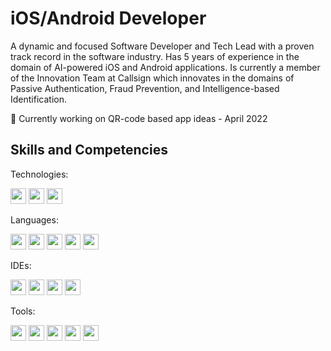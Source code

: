 # iOS/Android Developer

A dynamic and focused Software Developer and Tech Lead with a proven track record in the software industry. Has 5 years of experience in the domain of AI-powered iOS and Android applications. Is currently a member of the Innovation Team at Callsign which innovates in the domains of Passive Authentication, Fraud Prevention, and Intelligence-based Identification.

🧪 Currently working on QR-code based app ideas - April 2022

## Skills and Competencies

Technologies: 

[<img height="25" src="https://img.shields.io/badge/-iOS-777777?style=flat&logo=ios" />][iOS]
[<img height="25" src="https://img.shields.io/badge/-Android-117711?style=flat&logo=android" />][Android]
[<img height="25" src="https://img.shields.io/badge/-Tensor%20Flow-FFFFFF?style=flat&logo=tensorflow" />][Tensor Flow]

Languages:

[<img height="25" src="https://img.shields.io/badge/-Swift-771111?style=flat&logo=swift" />][Swift]
[<img height="25" src="https://img.shields.io/badge/-Kotlin-552D7D?style=flat&logo=kotlin" />][Kotlin]
[<img height="25" src="https://img.shields.io/badge/-Java-2233EE?style=flat&logo=java" />][Java]
[<img height="25" src="https://img.shields.io/badge/-Python-FFFF00?style=flat&logo=python" />][Python]
[<img height="25" src="https://img.shields.io/badge/-Markdown-222233?style=flat&logo=markdown" />][Markdown]

IDEs:

[<img height="25" src="https://img.shields.io/badge/-XCode-FFFFFF?style=flat&logo=xcode" />][XCode]
[<img height="25" src="https://img.shields.io/badge/-Android%20Studio-3333AA?style=flat&logo=android-studio" />][Android Studio]
[<img height="25" src="https://img.shields.io/badge/-IntelliJ%20IDEA-000000?style=flat&logo=intellij-idea" />][IntelliJ IDEA]
[<img height="25" src="https://img.shields.io/badge/-Jupyter-EEFFFF?style=flat&logo=jupyter" />][Jupyter]

Tools:

[<img height="25" src="https://img.shields.io/badge/-Git-EEFFFF?style=flat&logo=git" />][Git]
[<img height="25" src="https://img.shields.io/badge/-Github-222233?style=flat&logo=github" />][Github]
[<img height="25" src="https://img.shields.io/badge/-Bitbucket-2233EE?style=flat&logo=bitbucket" />][Bitbucket]
[<img height="25" src="https://img.shields.io/badge/-Gitlab-EEFFFF?style=flat&logo=gitlab" />][Gitlab]
[<img height="25" src="https://img.shields.io/badge/-Firebase-1BAEEB?style=flat&logo=firebase" />][Firebase]


[iOS]:https://img.shields.io/badge/-iOS-777777?style=flat&logo=io
[Android]:https://img.shields.io/badge/-Android-117711?style=flat&logo=android
[Tensor Flow]:https://img.shields.io/badge/-Tensor%20Flow-FFFFFF?style=flat&logo=tensorflow

[Swift]:https://img.shields.io/badge/-Swift-771111?style=flat&logo=swift
[Kotlin]:https://img.shields.io/badge/-Kotlin-552D7D?style=flat&logo=kotlin
[Java]:https://img.shields.io/badge/-Java-2233EE?style=flat&logo=java
[Python]:https://img.shields.io/badge/-Python-FFFF00?style=flat&logo=python
[Markdown]:https://img.shields.io/badge/-Markdown-222233?style=flat&logo=markdown

[Android Studio]:https://img.shields.io/badge/-Android%20Studio-117711?style=flat&logo=android-studio
[XCode]:https://img.shields.io/badge/-XCode-FFFFFF?style=flat&logo=xcode
[IntelliJ IDEA]:https://img.shields.io/badge/-IntelliJ%20IDEA-000000?style=flat&logo=intellij-idea
[Jupyter]:https://img.shields.io/badge/-Jupyter-EEFFFF?style=flat&logo=jupyter

[Git]:https://img.shields.io/badge/-Git-EEFFFF?style=flat&logo=git
[Github]:https://img.shields.io/badge/-Github-222233?style=flat&logo=github
[Bitbucket]:https://img.shields.io/badge/-Bitbucket-2233EE?style=flat&logo=bitbucket
[Gitlab]:https://img.shields.io/badge/-Gitlab-EEFFFF?style=flat&logo=gitlab
[Firebase]:https://img.shields.io/badge/-Firebase-1BAEEB?style=flat&logo=firebase



<!--
**muddassir235/muddassir235** is a ✨ _special_ ✨ repository because its `README.md` (this file) appears on your GitHub profile.

Here are some ideas to get you started:

- 🔭 I’m currently working on ...
- 🌱 I’m currently learning ...
- 👯 I’m looking to collaborate on ...
- 🤔 I’m looking for help with ...
- 💬 Ask me about ...
- 📫 How to reach me: ...
- 😄 Pronouns: ...
- ⚡ Fun fact: ...
-->
